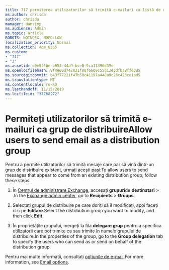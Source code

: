 ```yaml
---
title: 717 permiterea utilizatorilor să trimită e-mailuri ca listă de distribuire
ms.author: chrisda
author: chrisda
manager: dansimp
ms.audience: Admin
ms.topic: article
ROBOTS: NOINDEX, NOFOLLOW
localization_priority: Normal
ms.collection: Adm_O365
ms.custom:
- "717"
- "3"
ms.assetid: d9e5f5be-b653-44a9-bce8-9ca11396d39e
ms.openlocfilehash: 8f4e00d742831f88f6609c55d13e3dfba8ffe3d5
ms.sourcegitcommit: b43f77221f47b50c41197a448a9c26c423ce1ad5
ms.translationtype: MT
ms.contentlocale: ro-RO
ms.lasthandoff: 11/15/2019
ms.locfileid: "37768272"
---
```

# <a name="allow-users-to-send-email-as-a-distribution-group"></a><span data-ttu-id="32573-102">Permiteți utilizatorilor să trimită e-mailuri ca grup de distribuire</span><span class="sxs-lookup"><span data-stu-id="32573-102">Allow users to send email as a distribution group</span></span>

<span data-ttu-id="32573-103">Pentru a permite utilizatorilor să trimită mesaje care par să vină dintr-un grup de distribuire existent, urmați acești pași:</span><span class="sxs-lookup"><span data-stu-id="32573-103">To allow users to send messages that appear to come from an existing distribution group, follow these steps:</span></span>

1. <span data-ttu-id="32573-104">În [Centrul de administrare Exchange](https://outlook.office365.com/ecp/), accesați **grupuri**de **destinatari** \> .</span><span class="sxs-lookup"><span data-stu-id="32573-104">In the [Exchange admin center](https://outlook.office365.com/ecp/), go to **Recipients** \> **Groups**.</span></span>

2. <span data-ttu-id="32573-105">Selectați grupul de distribuire pe care doriți să îl modificați, apoi faceți clic pe **Editare**.</span><span class="sxs-lookup"><span data-stu-id="32573-105">Select the distribution group you want to modify, and then click **Edit**.</span></span>

3. <span data-ttu-id="32573-106">În proprietățile grupului, mergeți la fila **delegare grup** pentru a specifica utilizatorii care pot trimite ca sau trimite în numele grupului de distribuire.</span><span class="sxs-lookup"><span data-stu-id="32573-106">In the properties of the group, go to the **Group delegation** tab to specify the users who can send as or send on behalf of the distribution group.</span></span>

<span data-ttu-id="32573-107">Pentru mai multe informații, consultați [opțiunile de e-mail](https://technet.microsoft.com/library/bb124513.aspx#groupdelegation).</span><span class="sxs-lookup"><span data-stu-id="32573-107">For more information, see [Email options](https://technet.microsoft.com/library/bb124513.aspx#groupdelegation).</span></span>
